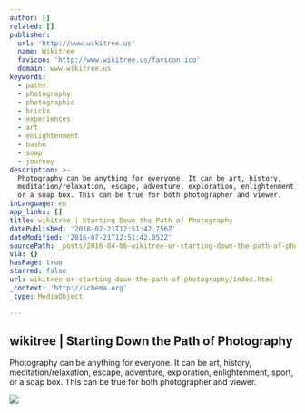 ```yaml
---
author: []
related: []
publisher:
  url: 'http://www.wikitree.us'
  name: Wikitree
  favicon: 'http://www.wikitree.us/favicon.ico'
  domain: www.wikitree.us
keywords:
  - paths
  - photography
  - photographic
  - bricks
  - experiences
  - art
  - enlightenment
  - basho
  - soap
  - journey
description: >-
  Photography can be anything for everyone. It can be art, history,
  meditation/relaxation, escape, adventure, exploration, enlightenment, sport,
  or a soap box. This can be true for both photographer and viewer.
inLanguage: en
app_links: []
title: wikitree | Starting Down the Path of Photography
datePublished: '2016-07-21T12:51:42.756Z'
dateModified: '2016-07-21T12:51:42.052Z'
sourcePath: _posts/2016-04-06-wikitree-or-starting-down-the-path-of-photography.md
via: {}
hasPage: true
starred: false
url: wikitree-or-starting-down-the-path-of-photography/index.html
_context: 'http://schema.org'
_type: MediaObject

---
```

<article style=""><h1>wikitree | Starting Down the Path of Photography</h1><p>Photography can be anything for everyone. It can be art, history, meditation/relaxation, escape, adventure, exploration, enlightenment, sport, or a soap box. This can be true for both photographer and viewer.</p><img src="http://www.wikitree.us/_data/up/2015/03/27/RDREvS.jpg" /></article>